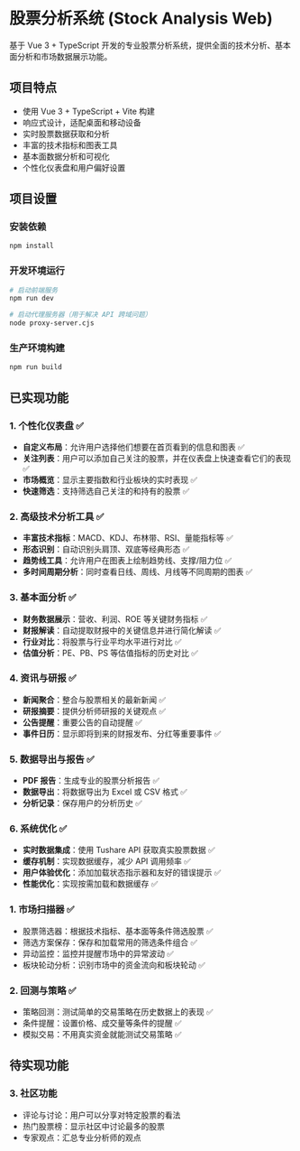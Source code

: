 # 股票分析系统 (Stock Analysis Web)

基于 Vue 3 + TypeScript 开发的专业股票分析系统，提供全面的技术分析、基本面分析和市场数据展示功能。

## 项目特点

- 使用 Vue 3 + TypeScript + Vite 构建
- 响应式设计，适配桌面和移动设备
- 实时股票数据获取和分析
- 丰富的技术指标和图表工具
- 基本面数据分析和可视化
- 个性化仪表盘和用户偏好设置

## 项目设置

### 安装依赖

```sh
npm install
```

### 开发环境运行

```sh
# 启动前端服务
npm run dev

# 启动代理服务器（用于解决 API 跨域问题）
node proxy-server.cjs
```

### 生产环境构建

```sh
npm run build
```

## 已实现功能

### 1. 个性化仪表盘 ✅

- **自定义布局**：允许用户选择他们想要在首页看到的信息和图表 ✅
- **关注列表**：用户可以添加自己关注的股票，并在仪表盘上快速查看它们的表现 ✅
- **市场概览**：显示主要指数和行业板块的实时表现 ✅
- **快速筛选**：支持筛选自己关注的和持有的股票 ✅

### 2. 高级技术分析工具 ✅

- **丰富技术指标**：MACD、KDJ、布林带、RSI、量能指标等 ✅
- **形态识别**：自动识别头肩顶、双底等经典形态 ✅
- **趋势线工具**：允许用户在图表上绘制趋势线、支撑/阻力位 ✅
- **多时间周期分析**：同时查看日线、周线、月线等不同周期的图表 ✅

### 3. 基本面分析 ✅

- **财务数据展示**：营收、利润、ROE 等关键财务指标 ✅
- **财报解读**：自动提取财报中的关键信息并进行简化解读 ✅
- **行业对比**：将股票与行业平均水平进行对比 ✅
- **估值分析**：PE、PB、PS 等估值指标的历史对比 ✅

### 4. 资讯与研报 ✅

- **新闻聚合**：整合与股票相关的最新新闻 ✅
- **研报摘要**：提供分析师研报的关键观点 ✅
- **公告提醒**：重要公告的自动提醒 ✅
- **事件日历**：显示即将到来的财报发布、分红等重要事件 ✅

### 5. 数据导出与报告 ✅

- **PDF 报告**：生成专业的股票分析报告 ✅
- **数据导出**：将数据导出为 Excel 或 CSV 格式 ✅
- **分析记录**：保存用户的分析历史 ✅

### 6. 系统优化 ✅

- **实时数据集成**：使用 Tushare API 获取真实股票数据 ✅
- **缓存机制**：实现数据缓存，减少 API 调用频率 ✅
- **用户体验优化**：添加加载状态指示器和友好的错误提示 ✅
- **性能优化**：实现按需加载和数据缓存 ✅

### 1. 市场扫描器 ✅

- 股票筛选器：根据技术指标、基本面等条件筛选股票 ✅
- 筛选方案保存：保存和加载常用的筛选条件组合 ✅
- 异动监控：监控并提醒市场中的异常波动 ✅
- 板块轮动分析：识别市场中的资金流向和板块轮动 ✅

### 2. 回测与策略 ✅

- 策略回测：测试简单的交易策略在历史数据上的表现 ✅
- 条件提醒：设置价格、成交量等条件的提醒 ✅
- 模拟交易：不用真实资金就能测试交易策略 ✅

## 待实现功能

### 3. 社区功能

- 评论与讨论：用户可以分享对特定股票的看法
- 热门股票榜：显示社区中讨论最多的股票
- 专家观点：汇总专业分析师的观点
